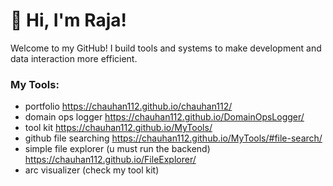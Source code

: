 # 👋 Hi, I'm Raja!

Welcome to my GitHub! I build tools and systems to make development and data interaction more efficient.

### My Tools:
- portfolio https://chauhan112.github.io/chauhan112/
- domain ops logger https://chauhan112.github.io/DomainOpsLogger/
- tool kit https://chauhan112.github.io/MyTools/
- github file searching https://chauhan112.github.io/MyTools/#file-search/
- simple file explorer (u must run the backend) https://chauhan112.github.io/FileExplorer/
- arc visualizer (check my tool kit)

